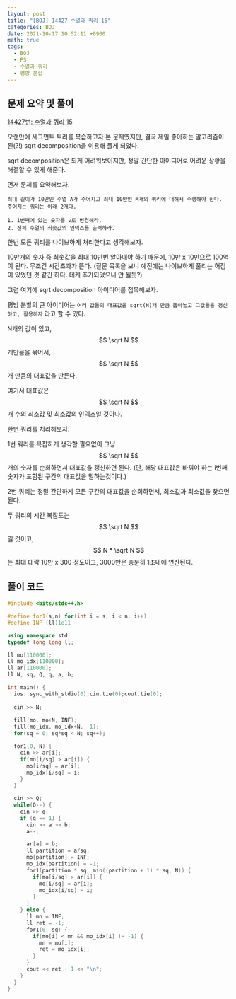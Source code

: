 ```yaml
---
layout: post
title: "[BOJ] 14427 수열과 쿼리 15"
categories: BOJ
date: 2021-10-17 10:52:11 +0900
math: true
tags:
  - BOJ
  - PS
  - 수열과 쿼리
  - 평방 분할
---
```


## 문제 요약 및 풀이

[14427번: 수열과 쿼리 15](https://www.acmicpc.net/problem/14427)

오랜만에 세그먼트 트리를 복습하고자 본 문제였지만, 결국 제일 좋아하는 알고리즘이 된(?!) sqrt decomposition을 이용해 풀게 되었다.

sqrt decomposition은 되게 어려워보이지만, 정말 간단한 아이디어로 어려운 상황을 해결할 수 있게 해준다.

먼저 문제를 요약해보자.

```
최대 길이가 10만인 수열 A가 주어지고 최대 10만인 M개의 쿼리에 대해서 수행해야 한다.
주어지는 쿼리는 아래 2개다.

1. i번쨰에 있는 숫자를 v로 변경해라.
2. 전체 수열의 최솟값의 인덱스를 출력하라.
```

한번 모든 쿼리를 나이브하게 처리한다고 생각해보자. 

10만개의 숫자 중 최솟값을 최대 10만번 알아내야 하기 때문에, 10만 x 10만으로 100억이 된다. 무조건 시간초과가 뜬다.
(질문 목록을 보니 예전에는 나이브하게 풀리는 허점이 있었던 것 같긴 하다. 테케 추가되었으니 안 될듯?)

그럼 여기에 sqrt decomposition 아이디어를 접목해보자.

평방 분할의 큰 아이디어는 `여러 값들의 대표값을 sqrt(N)개 만큼 뽑아놓고 그값들을 갱신하고, 활용하자` 라고 할 수 있다.

N개의 값이 있고, $$ \sqrt N $$ 개만큼을 묶어서, $$ \sqrt N $$ 개 만큼의 대표값을 만든다.

여기서 대표값은 $$ \sqrt N $$ 개 수의 최소값 및 최소값의 인덱스일 것이다.

한번 쿼리를 처리해보자.

1번 쿼리를 복잡하게 생각할 필요없이 그냥 $$ \sqrt N $$ 개의 숫자를 순회하면서 대표값을 갱신하면 된다.
(단, 해당 대표값은 바꿔야 하는 i번째 숫자가 포함된 구간의 대표값을 말하는것이다.)

2번 쿼리는 정말 간단하게 모든 구간의 대표값을 순회하면서, 최소값과 최소값을 찾으면 된다. 

두 쿼리의 시간 복잡도는 $$ \sqrt N $$ 일 것이고, $$ N * \sqrt N $$ 는 최대 대략 10만 x 300 정도이고, 3000만은 충분히 1초내에 연산된다.

## 풀이 코드
```cpp
#include <bits/stdc++.h>

#define for1(s,n) for(int i = s; i < n; i++)
#define INF (ll)1e11

using namespace std;
typedef long long ll;

ll mo[110000];
ll mo_idx[110000];
ll ar[110000];
ll N, sq, Q, q, a, b;

int main() {
  ios::sync_with_stdio(0);cin.tie(0);cout.tie(0);
  
  cin >> N;
  
  fill(mo, mo+N, INF);
  fill(mo_idx, mo_idx+N, -1);
  for(sq = 0; sq*sq < N; sq++);

  for1(0, N) {
    cin >> ar[i];
    if(mo[i/sq] > ar[i]) {
      mo[i/sq] = ar[i];
      mo_idx[i/sq] = i;
    }
  }

  cin >> Q;
  while(Q--) {
    cin >> q;
    if (q == 1) {
      cin >> a >> b;
      a--;

      ar[a] = b;
      ll partition = a/sq;
      mo[partition] = INF;
      mo_idx[partition] = -1; 
      for1(partition * sq, min((partition + 1) * sq, N)) {
        if(mo[i/sq] > ar[i]) {
          mo[i/sq] = ar[i];
          mo_idx[i/sq] = i;
        }
      }
    } else {
      ll mn = INF;
      ll ret = -1;
      for1(0, sq) {
        if(mo[i] < mn && mo_idx[i] != -1) {
          mn = mo[i];
          ret = mo_idx[i];
        }  
      }
      cout << ret + 1 << "\n";
    }
  }
}
```
